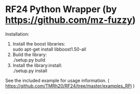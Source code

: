 # RF24 Python Wrapper (by https://github.com/mz-fuzzy)  
  
Installation:  
  
1. Install the boost libraries:  
    sudo apt-get install libboost1.50-all
2. Build the library:  
    ./setup.py build
3. Install the library:install:  
    ./setup.py install
	

See the included example for usage information. ( https://github.com/TMRh20/RF24/tree/master/examples_RPi )